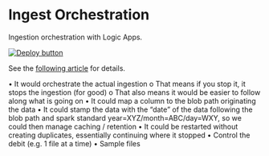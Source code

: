 #   Ingest Orchestration

Ingestion orchestration with Logic Apps.

[![Deploy button](http://azuredeploy.net/deploybutton.png)](https://portal.azure.com/#create/Microsoft.Template/uri/https%3A%2F%2Fraw.githubusercontent.com%2Fvplauzon%2Fdata-explorer%2Fmaster%2Fingest-orchestration%2Fdeploy.json)

See the [following article](TODO) for details.

•	It would orchestrate the actual ingestion
    o	That means if you stop it, it stops the ingestion (for good)
    o	That also means it would be easier to follow along what is going on
•	It could map a column to the blob path originating the data
•	It could stamp the data with the “date” of the data following the blob path and spark standard year=XYZ/month=ABC/day=WXY, so we could then manage caching / retention 
•	It could be restarted without creating duplicates, essentially continuing where it stopped
•	Control the debit (e.g. 1 file at a time)
•	Sample files